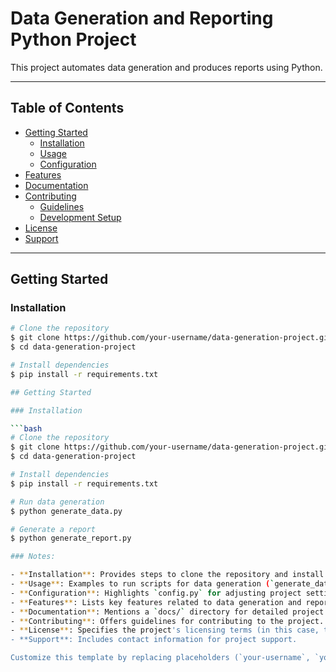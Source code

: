 # Data Generation and Reporting Python Project

This project automates data generation and produces reports using Python.

---

## Table of Contents

- [Getting Started](#getting-started)
  - [Installation](#installation)
  - [Usage](#usage)
  - [Configuration](#configuration)
- [Features](#features)
- [Documentation](#documentation)
- [Contributing](#contributing)
  - [Guidelines](#guidelines)
  - [Development Setup](#development-setup)
- [License](#license)
- [Support](#support)

---

## Getting Started

### Installation

```bash
# Clone the repository
$ git clone https://github.com/your-username/data-generation-project.git
$ cd data-generation-project

# Install dependencies
$ pip install -r requirements.txt

## Getting Started

### Installation

```bash
# Clone the repository
$ git clone https://github.com/your-username/data-generation-project.git
$ cd data-generation-project

# Install dependencies
$ pip install -r requirements.txt

# Run data generation
$ python generate_data.py

# Generate a report
$ python generate_report.py

### Notes:

- **Installation**: Provides steps to clone the repository and install dependencies from `requirements.txt`.
- **Usage**: Examples to run scripts for data generation (`generate_data.py`) and report generation (`generate_report.py`).
- **Configuration**: Highlights `config.py` for adjusting project settings.
- **Features**: Lists key features related to data generation and reporting.
- **Documentation**: Mentions a `docs/` directory for detailed project documentation.
- **Contributing**: Offers guidelines for contributing to the project.
- **License**: Specifies the project's licensing terms (in this case, the MIT License).
- **Support**: Includes contact information for project support.

Customize this template by replacing placeholders (`your-username`, `your-email@example.com`, etc.) with your actual project details and specifics related to data generation and reporting functionalities of your Python project.